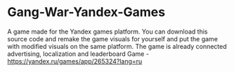 # Gang-War-Yandex-Games

A game made for the Yandex games platform. You can download this source code and remake the game visuals for yourself and put the game with modified visuals on the same platform. The game is already connected advertising, localization and leaderboard
Game - https://yandex.ru/games/app/265324?lang=ru
